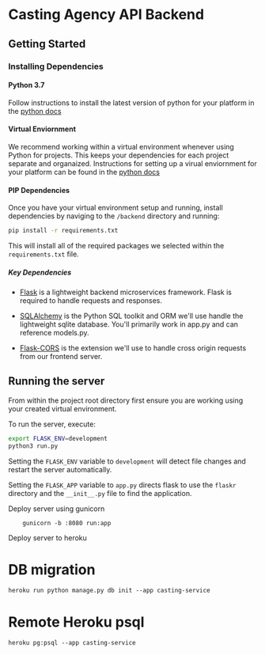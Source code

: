# Casting Agency API Backend

## Getting Started

### Installing Dependencies

#### Python 3.7

Follow instructions to install the latest version of python for your platform in the [python docs](https://docs.python.org/3/using/unix.html#getting-and-installing-the-latest-version-of-python)

#### Virtual Enviornment

We recommend working within a virtual environment whenever using Python for projects. This keeps your dependencies for each project separate and organaized. Instructions for setting up a virual enviornment for your platform can be found in the [python docs](https://packaging.python.org/guides/installing-using-pip-and-virtual-environments/)

#### PIP Dependencies

Once you have your virtual environment setup and running, install dependencies by naviging to the `/backend` directory and running:

```bash
pip install -r requirements.txt
```

This will install all of the required packages we selected within the `requirements.txt` file.

##### Key Dependencies

-   [Flask](http://flask.pocoo.org/) is a lightweight backend microservices framework. Flask is required to handle requests and responses.

-   [SQLAlchemy](https://www.sqlalchemy.org/) is the Python SQL toolkit and ORM we'll use handle the lightweight sqlite database. You'll primarily work in app.py and can reference models.py.

-   [Flask-CORS](https://flask-cors.readthedocs.io/en/latest/#) is the extension we'll use to handle cross origin requests from our frontend server.

## Running the server

From within the project root directory first ensure you are working using your created virtual environment.

To run the server, execute:

```bash
export FLASK_ENV=development
python3 run.py
```

Setting the `FLASK_ENV` variable to `development` will detect file changes and restart the server automatically.

Setting the `FLASK_APP` variable to `app.py` directs flask to use the `flaskr` directory and the `__init__.py` file to find the application.

Deploy server using gunicorn

```
    gunicorn -b :8080 run:app
```

Deploy server to heroku

# DB migration

```
heroku run python manage.py db init --app casting-service

```
# Remote Heroku psql 

```
heroku pg:psql --app casting-service
```